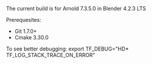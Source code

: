 The current build is for Arnold 7.3.5.0 in Blender 4.2.3 LTS

Prerequesites:

- Git 1.7.0+
- Cmake 3.30.0


To see better debugging:
export TF_DEBUG="HD* TF_LOG_STACK_TRACE_ON_ERROR"